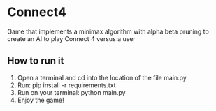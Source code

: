 # Connect4
Game that implements a minimax algorithm with alpha beta pruning to create an AI to play Connect 4 versus a user

## How to run it

1. Open a terminal and cd into the location of the file main.py
2. Run: pip install -r requirements.txt
3. Run on your terminal: python main.py
4. Enjoy the game!

